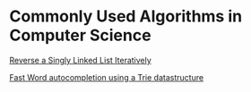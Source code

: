 # Commonly Used Algorithms in Computer Science


[Reverse a Singly Linked List Iteratively](https://github.com/sunilsomarajan/Algorithms-in-C/blob/master/reverse.c)

[Fast Word autocompletion using a Trie datastructure](https://github.com/sunilsomarajan/Algorithms-in-C/blob/master/trie.c)


